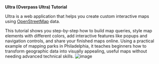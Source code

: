 **Ultra (Overpass Ultra) Tutorial**

Ultra is a web application that helps you create custom interactive maps using [OpenStreetMap](openstreetmap.org) data. 

This tutorial shows you step-by-step how to build map queries, style map elements with different colors, add interactive features like popups and navigation controls, and share your finished maps online. Using a practical example of mapping parks in Philadelphia, it teaches beginners how to transform geographic data into visually appealing, useful maps without needing advanced technical skills.
![image](https://github.com/user-attachments/assets/9fc3b5b2-66b3-4cc0-a0e8-18de3a59fd6b)
